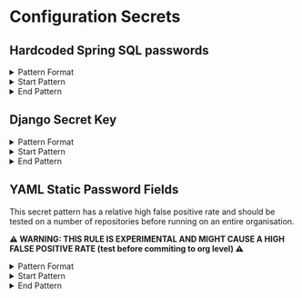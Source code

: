<!-- WARNING: This README is generated automatically
-->
# Configuration Secrets

## Hardcoded Spring SQL passwords


<details>
<summary>Pattern Format</summary>
<p>

```regex
[a-zA-Z0-9!$%&*+?^_`{}|~-]{1,}
```

**Comments / Notes:**

- Current Version: v0.2
- Checks if the password is null / length of 0
</p>
</details>


<details>
<summary>Start Pattern</summary>
<p>

```regex
[^0-9A-Za-z](spring.datasource.password|jdbc.password)(\s+|)=(\s+|)("|'|)
```

</p>
</details>
<details>
<summary>End Pattern</summary>
<p>

```regex
\z|[^a-zA-Z0-9!$%&*+?^_`{}|~-]|'|"
```

</p>
</details>

## Django Secret Key


<details>
<summary>Pattern Format</summary>
<p>

```regex
[^\s"'(${{)][a-zA-Z0-9!.,$%&*+?^_`{|}()~-]*
```

**Comments / Notes:**

- Current Version: v0.1
- _If the secret is at the start of the file, its not picked up_
</p>
</details>


<details>
<summary>Start Pattern</summary>
<p>

```regex
[^0-9A-Za-z](SECRET_KEY)(\s+|)=(\s+|)("|')
```

</p>
</details>
<details>
<summary>End Pattern</summary>
<p>

```regex
\z|[^a-zA-Z0-9\s!.,$%&*+?^_`{|}()~-]|'|"
```

</p>
</details>

## YAML Static Password Fields

This secret pattern has a relative high false positive rate and should be tested on a number of repositories before running on an entire organisation.

**⚠️ WARNING: THIS RULE IS EXPERIMENTAL AND MIGHT CAUSE A HIGH FALSE POSITIVE RATE (test before commiting to org level) ⚠️**

<details>
<summary>Pattern Format</summary>
<p>

```regex
[a-zA-Z0-9%!#$%&*+=?^_-{|}~\.,]{12,32}
```

**Comments / Notes:**

- Current Version: v0.1
- The hardcoded password is between 12 and 32 chars long
- Some false positives in Code might appear
- The pattern only checks for cerain key words to begin the pattern (`secret:`, `password:`, etc.)
</p>
</details>


<details>
<summary>Start Pattern</summary>
<p>

```regex
[^0-9A-Za-z](\s+|)(secret|service_pass(wd|word|code|phrase)|pass(wd|word|code|phrase)|key)(\s+|):(\s+|)
```

</p>
</details>
<details>
<summary>End Pattern</summary>
<p>

```regex
[^0-9A-Za-z'"\(\)]|\z
```

</p>
</details>